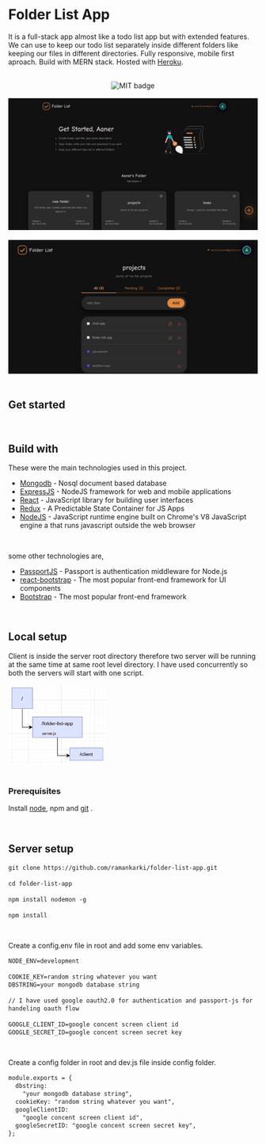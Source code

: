 <!-- intro -->
<h1>Folder List App</h1>
<p>It is a full-stack app almost like a todo list app but with extended features. We can use to keep our todo list separately inside different folders like keeping our files in different directories. Fully responsive, mobile first aproach. Build with MERN stack. Hosted with <a href="https://www.heroku.com/" target="_blank">Heroku</a>. </p>

<br>

<!-- badges -->
<div align="center">
  <img src="https://img.shields.io/badge/License-MIT-yellow.svg" alt="MIT badge">
</div>

<br>

<!-- screen shot -->
<div align="center">
  <img src="screenshot1.png" alt="screen shot of chat app">
</div>

<br>

<div align="center">
  <img src="screenshot2.png" alt="screen shot of chat app">
</div>

<br>

<h2>Get started</h2>

<br>

## Build with

These were the main technologies used in this project.

- [Mongodb](https://www.mongodb.com/) - Nosql document based database
- [ExpressJS](https://expressjs.com/) - NodeJS framework for web and mobile applications
- [React](https://reactjs.org/) - JavaScript library for building user interfaces
- [Redux](https://redux.js.org/) - A Predictable State Container for JS Apps
- [NodeJS](https://nodejs.org/en/) - JavaScript runtime engine built on Chrome's V8 JavaScript engine a that runs javascript outside the web browser

<br>

some other technologies are,

- [PassportJS](http://www.passportjs.org/) - Passport is authentication middleware for Node.js
- [react-bootstrap](https://react-bootstrap.github.io/) - The most popular front-end framework for UI components
- [Bootstrap](https://getbootstrap.com/) - The most popular front-end framework

<br>

<h2>Local setup</h2>
<p>Client is inside the server root directory therefore two server will be running at the same time at same root level directory. I have used concurrently so both the servers will start with one script.</p>
<div>
  <img src="folder structure.png" width="200px" alt="folder structure of project">
</div>

<br>

<h3>Prerequisites</h3>

<p>Install <a href="https://nodejs.org/en/" target="_blank">node</a>, npm and <a href="https://git-scm.com/downloads" target="_blank">git</a> .</p>

<br>

<h2>Server setup</h2>

```
git clone https://github.com/ramankarki/folder-list-app.git

cd folder-list-app

npm install nodemon -g

npm install
```

<br>

Create a config.env file in root and add some env variables.

```
NODE_ENV=development

COOKIE_KEY=random string whatever you want
DBSTRING=your mongodb database string

// I have used google oauth2.0 for authentication and passport-js for handeling oauth flow

GOOGLE_CLIENT_ID=google concent screen client id
GOOGLE_SECRET_ID=google concent screen secret key
```

<br>

Create a config folder in root and dev.js file inside config folder.

```
module.exports = {
  dbstring:
    "your mongodb database string",
  cookieKey: "random string whatever you want",
  googleClientID:
    "google concent screen client id",
  googleSecretID: "google concent screen secret key",
};
```
